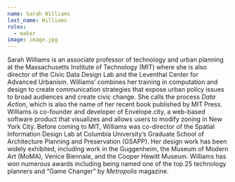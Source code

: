 ```yaml
---
name: Sarah Williams
last_name: Williams
roles:
  - maker
image: image.jpg
---
```

Sarah Williams is an associate professor of technology and urban planning at the Massachusetts Institute of Technology (MIT) where she is also director of the Civic Data Design Lab and the Leventhal Center for Advanced Urbanism. Williams’ combines her training in computation and design to create communication strategies that expose urban policy issues to broad audiences and create civic change. She calls the process *Data Action*, which is also the name of her recent book published by MIT Press. Williams is co-founder and developer of Envelope.city, a web-based software product that visualizes and allows users to modify zoning in New York City. Before coming to MIT, Williams was co-director of the Spatial Information Design Lab at Columbia University’s Graduate School of Architecture Planning and Preservation (GSAPP). Her design work has been widely exhibited, including work in the Guggenheim, the Museum of Modern Art (MoMA), Venice Biennale, and the Cooper Hewitt Museum. Williams has won numerous awards including being named one of the top 25 technology planners and “Game Changer” by *Metropolis* magazine.